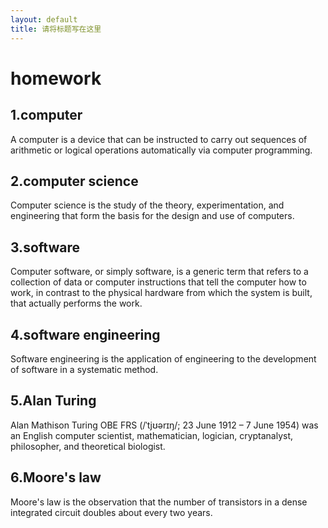 ```yaml
---
layout: default
title: 请将标题写在这里
---
```


# homework
## 1.computer
A computer is a device that can be instructed to carry out sequences of arithmetic or logical operations automatically via computer programming. 
## 2.computer science
Computer science is the study of the theory, experimentation, and engineering that form the basis for the design and use of computers.
## 3.software
Computer software, or simply software, is a generic term that refers to a collection of data or computer instructions that tell the computer how to work, in contrast to the physical hardware from which the system is built, that actually performs the work.
## 4.software engineering
Software engineering is the application of engineering to the development of software in a systematic method.
## 5.Alan Turing
Alan Mathison Turing OBE FRS (/ˈtjʊərɪŋ/; 23 June 1912 – 7 June 1954) was an English computer scientist, mathematician, logician, cryptanalyst, philosopher, and theoretical biologist.
## 6.Moore's law
Moore's law is the observation that the number of transistors in a dense integrated circuit doubles about every two years. 